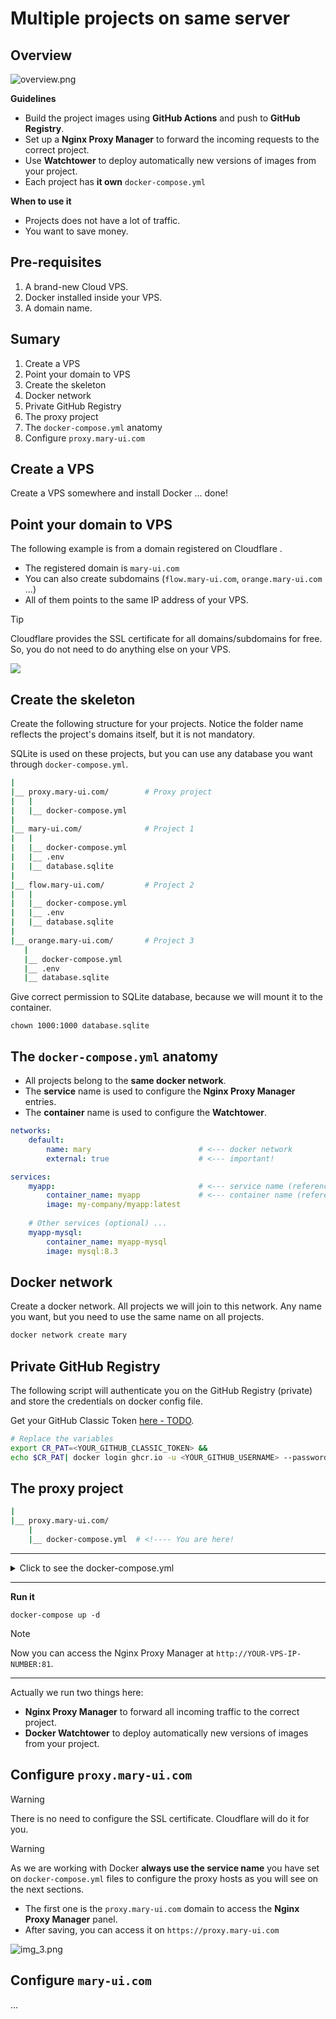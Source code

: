 # Multiple projects on same server

## Overview

![overview.png](overview.png)

**Guidelines**

- Build the project images using **GitHub Actions** and push to **GitHub Registry**.
- Set up a **Nginx Proxy Manager** to forward the incoming requests to the correct project.
- Use **Watchtower** to deploy automatically new versions of images from your project.
- Each project has **it own** `docker-compose.yml`

**When to use it**

- Projects does not have a lot of traffic.
- You want to save money.


## Pre-requisites

1. A brand-new Cloud VPS.
1. Docker installed inside your VPS.
1. A domain name.


## Sumary

1. Create a VPS
1. Point your domain to VPS
1. Create the skeleton
1. Docker network
1. Private GitHub Registry
1. The proxy project
1. The `docker-compose.yml` anatomy
1. Configure `proxy.mary-ui.com`

## Create a VPS

Create a VPS somewhere and install Docker ... done!

## Point your domain to VPS 

The following example is from a domain registered on Cloudflare .

- The registered domain is `mary-ui.com`
- You can also create subdomains (`flow.mary-ui.com`, `orange.mary-ui.com` ...)
- All of them points to the same IP address of your VPS.

> [!TIP]
> Cloudflare provides the SSL certificate for all domains/subdomains for free. So, you do not need to do anything else on your VPS.

![](domains.png)

## Create the skeleton

Create the following structure for your projects. Notice the folder name reflects the project's domains itself, but it is not mandatory.


SQLite is used on these projects, but you can use any database you want through `docker-compose.yml`.

```bash
|   
|__ proxy.mary-ui.com/        # Proxy project
|   |
|   |__ docker-compose.yml
|
|__ mary-ui.com/              # Project 1
|   |
|   |__ docker-compose.yml
|   |__ .env
|   |__ database.sqlite
|
|__ flow.mary-ui.com/         # Project 2
|   |
|   |__ docker-compose.yml
|   |__ .env
|   |__ database.sqlite
|
|__ orange.mary-ui.com/       # Project 3
   |
   |__ docker-compose.yml
   |__ .env
   |__ database.sqlite   
```

Give correct permission to SQLite database, because we will mount it to the container.

```
chown 1000:1000 database.sqlite
```



## The `docker-compose.yml` anatomy 

- All projects belong to the **same docker network**.
- The **service** name is used to configure the **Nginx Proxy Manager** entries.
- The **container** name is used to configure the **Watchtower**.

```yml
networks:
    default:
        name: mary                        # <--- docker network
        external: true                    # <--- important!

services:    
    myapp:                                # <--- service name (referenced by `Nginx Proxy Manager` )        
        container_name: myapp             # <--- container name (referenced by `Watchtower` )
        image: my-company/myapp:latest
    
    # Other services (optional) ...
    myapp-mysql:
        container_name: myapp-mysql
        image: mysql:8.3        
```

## Docker network

Create a docker network. All projects we will join to this network. Any name you want, but you need to use the same name on all projects.

```bash
docker network create mary
```

## Private GitHub Registry

The following script will authenticate you on the GitHub Registry (private) and store the credentials on docker config file.

Get your GitHub Classic Token [here - TODO](TODO).

```bash
# Replace the variables
export CR_PAT=<YOUR_GITHUB_CLASSIC_TOKEN> &&
echo $CR_PAT| docker login ghcr.io -u <YOUR_GITHUB_USERNAME> --password-stdin
```

## The proxy project

```bash
|   
|__ proxy.mary-ui.com/        
    |
    |__ docker-compose.yml  # <!---- You are here!
```
---
<details>
<summary>Click to see the docker-compose.yml</summary>

```yml
networks:
    default:
        name: mary
        external: true

services:

    ####### NGINX PROXY ##########
  
    mary-proxy:
        #image: jc21/nginx-proxy-manager:latest (TODO)
        image: jc21/nginx-proxy-manager:github-pr-3478
        container_name: mary-proxy
        restart: unless-stopped
        ports:
            - 80:80
            - 81:81
            - 443:443
        volumes:
            - ./data:/data
            - ./letsencrypt:/etc/letsencrypt

    ######## WATCHTOWER ########
    
    mary-watchtower:
        image: containrrr/watchtower
        container_name: ping17-watchower
        # Place here all `container_name` of the upcoming projects you want to watch.
        command: mary-app flow-app ping-app orange-app paper-app  --log-level error --interval 5 --rolling-restart
        volumes:
            - /var/run/docker.sock:/var/run/docker.sock
            - /root/.docker/config.json:/config.json
```
</details>

---

**Run it**

```
docker-compose up -d
```

> [!NOTE]  
> Now you can access the Nginx Proxy Manager at `http://YOUR-VPS-IP-NUMBER:81`.

---

Actually we run two things here:
- **Nginx Proxy Manager** to forward all incoming traffic to the correct project.
- **Docker Watchtower** to deploy automatically new versions of images from your project.


## Configure `proxy.mary-ui.com`

> [!WARNING]
> There is no need to configure the SSL certificate. Cloudflare will do it for you.

> [!WARNING]
> As we are working with Docker  **always use the service name** you have set on `docker-compose.yml` files to configure the proxy hosts as you will see on the next sections.

- The first one is the `proxy.mary-ui.com` domain to access the **Nginx Proxy Manager** panel.
- After saving, you can access it on `https://proxy.mary-ui.com`

![img_3.png](mary-proxy.png)

## Configure `mary-ui.com`

...